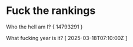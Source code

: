 # Fuck the rankings

Who the hell am I?
{ 14793291 }

What fucking year is it?
[ 2025-03-18T07:10:00Z ]
